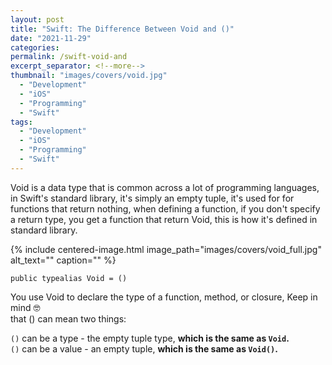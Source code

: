 ```yaml
---
layout: post
title: "Swift: The Difference Between Void and ()"
date: "2021-11-29"
categories: 
permalink: /swift-void-and
excerpt_separator: <!--more-->
thumbnail: "images/covers/void.jpg"
  - "Development"
  - "iOS"
  - "Programming"
  - "Swift"
tags: 
  - "Development"
  - "iOS"
  - "Programming"
  - "Swift"
---
```


Void is a data type that is common across a lot of programming languages, in Swift's standard library, it's simply an empty tuple, it's used for for functions that return nothing, when defining a function, if you don't specify a return type, you get a function that return Void, this is how it's defined in standard library.
<!--more-->

{%
 include centered-image.html 
 image_path="images/covers/void_full.jpg"
 alt_text="" 
 caption=""
%}

```
public typealias Void = ()
```

You use Void to declare the type of a function, method, or closure, Keep in mind 🤓  
that () can mean two things:  
  
`()` can be a type - the empty tuple type, **which is the same as `Void`.**  
`()` can be a value - an empty tuple, **which is the same as `Void()`.**
